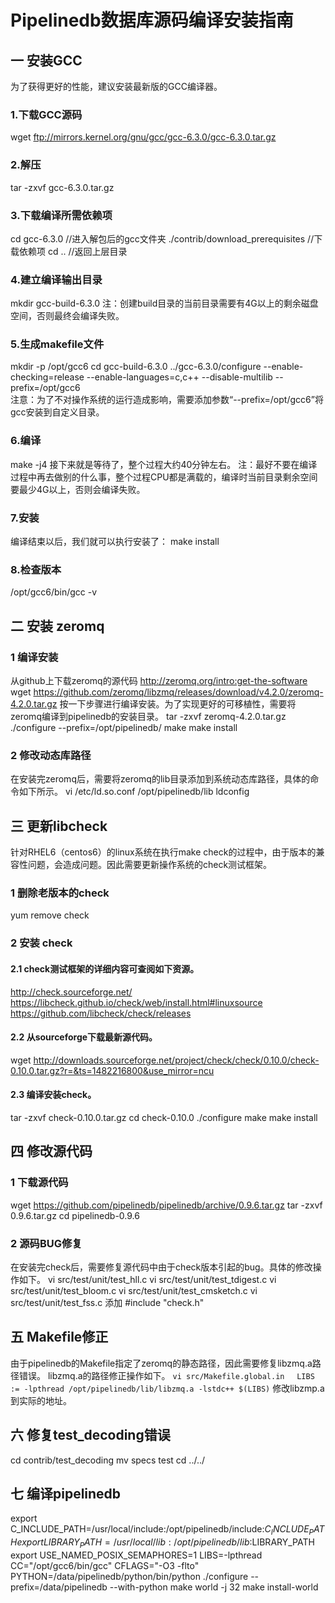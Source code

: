 # Pipelinedb数据库源码编译安装指南
## 一 安装GCC
为了获得更好的性能，建议安装最新版的GCC编译器。

### 1.下载GCC源码
wget ftp://mirrors.kernel.org/gnu/gcc/gcc-6.3.0/gcc-6.3.0.tar.gz

### 2.解压
tar -zxvf gcc-6.3.0.tar.gz

### 3.下载编译所需依赖项
cd gcc-6.3.0     					//进入解包后的gcc文件夹
./contrib/download_prerequisites	//下载依赖项
cd ..                          		//返回上层目录

### 4.建立编译输出目录
mkdir gcc-build-6.3.0
注：创建build目录的当前目录需要有4G以上的剩余磁盘空间，否则最终会编译失败。

### 5.生成makefile文件
mkdir -p /opt/gcc6
cd gcc-build-6.3.0
../gcc-6.3.0/configure --enable-checking=release --enable-languages=c,c++ --disable-multilib --prefix=/opt/gcc6    
注意：为了不对操作系统的运行造成影响，需要添加参数“--prefix=/opt/gcc6”将gcc安装到自定义目录。

### 6.编译
make -j4
接下来就是等待了，整个过程大约40分钟左右。
注：最好不要在编译过程中再去做别的什么事，整个过程CPU都是满载的，编译时当前目录剩余空间要最少4G以上，否则会编译失败。

### 7.安装
编译结束以后，我们就可以执行安装了：
make install

### 8.检查版本
/opt/gcc6/bin/gcc -v

## 二 安装 zeromq
### 1 编译安装
从github上下载zeromq的源代码
http://zeromq.org/intro:get-the-software
wget https://github.com/zeromq/libzmq/releases/download/v4.2.0/zeromq-4.2.0.tar.gz
按一下步骤进行编译安装。为了实现更好的可移植性，需要将zeromq编译到pipelinedb的安装目录。
tar -zxvf zeromq-4.2.0.tar.gz
./configure --prefix=/opt/pipelinedb/
make 
make install

### 2 修改动态库路径
在安装完zeromq后，需要将zeromq的lib目录添加到系统动态库路径，具体的命令如下所示。
vi /etc/ld.so.conf
/opt/pipelinedb/lib
ldconfig

## 三 更新libcheck
针对RHEL6（centos6）的linux系统在执行make check的过程中，由于版本的兼容性问题，会造成问题。因此需要更新操作系统的check测试框架。

### 1 删除老版本的check
yum remove check

### 2 安装 check
#### 2.1 check测试框架的详细内容可查阅如下资源。
http://check.sourceforge.net/
https://libcheck.github.io/check/web/install.html#linuxsource
https://github.com/libcheck/check/releases

#### 2.2 从sourceforge下载最新源代码。
wget http://downloads.sourceforge.net/project/check/check/0.10.0/check-0.10.0.tar.gz?r=&ts=1482216800&use_mirror=ncu

#### 2.3 编译安装check。
tar -zxvf check-0.10.0.tar.gz
cd check-0.10.0
./configure
make
make install

## 四 修改源代码

### 1 下载源代码
wget https://github.com/pipelinedb/pipelinedb/archive/0.9.6.tar.gz 
tar -zxvf 0.9.6.tar.gz 
cd pipelinedb-0.9.6

### 2 源码BUG修复
在安装完check后，需要修复源代码中由于check版本引起的bug。具体的修改操作如下。
vi src/test/unit/test_hll.c
vi src/test/unit/test_tdigest.c
vi src/test/unit/test_bloom.c
vi src/test/unit/test_cmsketch.c
vi src/test/unit/test_fss.c
添加 #include "check.h"

## 五 Makefile修正
由于pipelinedb的Makefile指定了zeromq的静态路径，因此需要修复libzmq.a路径错误。
libzmq.a的路径修正操作如下。
`vi src/Makefile.global.in`    
`LIBS := -lpthread /opt/pipelinedb/lib/libzmq.a -lstdc++ $(LIBS)`
修改libzmp.a到实际的地址。

## 六 修复test_decoding错误
cd contrib/test_decoding
mv specs test
cd ../../

## 七 编译pipelinedb
export C_INCLUDE_PATH=/usr/local/include:/opt/pipelinedb/include:$C_INCLUDE_PATH
export LIBRARY_PATH=/usr/local/lib:/opt/pipelinedb/lib:$LIBRARY_PATH
export USE_NAMED_POSIX_SEMAPHORES=1
LIBS=-lpthread CC="/opt/gcc6/bin/gcc" CFLAGS="-O3 -flto" PYTHON=/data/pipelinedb/python/bin/python ./configure --prefix=/data/pipelinedb --with-python
make world -j 32
make install-world
